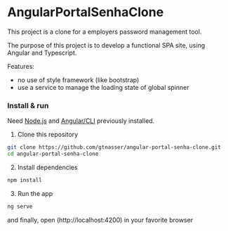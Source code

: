# AngularPortalSenhaClone

This project is a clone for a employers password management tool.

The purpose of this project is to develop a functional SPA site, using Angular and Typescript.

Features:
- no use of style framework (like bootstrap)
- use a service to manage the loading state of global spinner


### Install & run

Need [Node.js](https://nodejs.org) and [Angular/CLI](https://angular.dev/tools/cli) previously installed.

1. Clone this repository

```sh
git clone https://github.com/gtnasser/angular-portal-senha-clone.git
cd angular-portal-senha-clone
```

2. Install dependencies

```sh
npm install
```

3. Run the app

```sh
ng serve
```

and finally, open (http://localhost:4200) in your favorite browser


